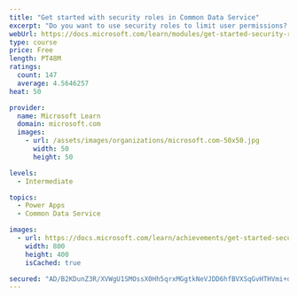 ```yaml
---
title: "Get started with security roles in Common Data Service"
excerpt: "Do you want to use security roles to limit user permissions? This module will show you how you can set permissions to limit access to an environment or limit which users can view, edit, or delete data in an environment within Common Data Service."
webUrl: https://docs.microsoft.com/learn/modules/get-started-security-roles/
type: course
price: Free
length: PT48M
ratings:
  count: 147
  average: 4.5646257
heat: 50

provider:
  name: Microsoft Learn
  domain: microsoft.com
  images:
    - url: /assets/images/organizations/microsoft.com-50x50.jpg
      width: 50
      height: 50

levels:
  - Intermediate

topics:
  - Power Apps
  - Common Data Service

images:
  - url: https://docs.microsoft.com/learn/achievements/get-started-security-roles-social.png
    width: 800
    height: 400
    isCached: true

secured: "AD/B2KDunZ3R/XVWgU1SMOssX0Hh5qrxMGgtkNeVJDD6hfBVXSqGvHTHVmi+dv+DEXP2gBOElOwaekUu2UJvNXqSMdW1HWW7LES9Q2UtiM/EsFR0ZfdHYzeLwCun53G01wwe27le7HimebbdUgKdH1gG7D1jzrRUNBV6a70zmGNISn9J4Bh9qPug+NCd6hliQf4lQGM1e7/nK/8Ck5UMttxqv3IEwhGu6fXlGhfBwrQasM1DgvCUjRBXwHIVjTuUvxMwsZn1IkOy/4LhBvtTvSL0is/Jr5mYtzy4Wc/t2m88GzpVSLNJXYTdxYrLoxUmxOL5Moz56FjcQTYrmIZVNKfeSfVoMgDu1PgCHUotT82gdmIu7JXni9SIS3hNBKaY5O2I+twpeKklO+6Lr+t28RSEyruUT7lTbUJHRXR40u4=;z0JzTaTUtWbRrXPc0l9UQw=="
---
```


